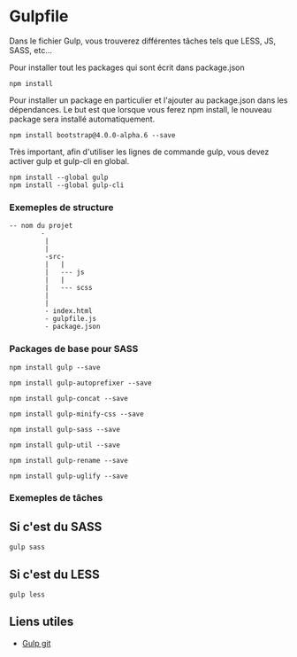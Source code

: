 # Gulpfile

Dans le fichier Gulp, vous trouverez différentes tâches tels que LESS, JS, SASS, etc...

Pour installer tout les packages qui sont écrit dans package.json

```
npm install
```

Pour installer un package en particulier et l'ajouter au package.json dans les dépendances. Le but est que lorsque vous ferez npm install, le nouveau package sera installé automatiquement.

```
npm install bootstrap@4.0.0-alpha.6 --save
```


Très important, afin d'utiliser les lignes de commande gulp, vous devez activer gulp et gulp-cli en global.

```
npm install --global gulp 
npm install --global gulp-cli
```

### Exemeples de structure

```
-- nom du projet 
        -
         |
         |
         -src-
         |   |
         |   --- js
         |   |
         |   --- scss
         |
         |
         - index.html
         - gulpfile.js
         - package.json
 ```
   
### Packages de base pour SASS

```
npm install gulp --save
```
```
npm install gulp-autoprefixer --save
```
```
npm install gulp-concat --save
```
```
npm install gulp-minify-css --save
```
```
npm install gulp-sass --save
```
```
npm install gulp-util --save
```
```
npm install gulp-rename --save
```
```
npm install gulp-uglify --save
```
  
### Exemeples de tâches


## Si c'est du SASS

```
gulp sass
```

## Si c'est du LESS

```
gulp less
```


## Liens utiles

- [Gulp git](https://github.com/gulpjs/gulp/blob/master/docs/getting-started.md)
